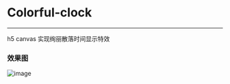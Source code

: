 # Colorful-clock
***
h5 canvas 实现绚丽散落时间显示特效
### 效果图 
![image](http://wx2.sinaimg.cn/mw1024/a73bc6a1ly1fk897cn0nxg20sk0j0dsc.gif)

